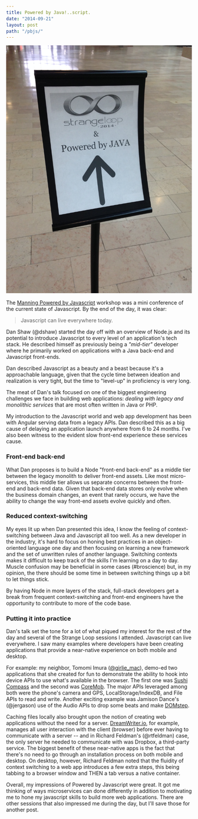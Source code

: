 ```yaml
---
title: Powered by Java!..script.
date: "2014-09-21"
layout: post
path: "/pbjs/"
---
```


![Java -- The Future](./signage.jpg)

The [Manning Powered by Javascript](http://www.manning.com/poweredbyjavascript/) workshop was a mini conference of the current state of Javascript.
By the end of the day, it was clear:
> Javascript can live everywhere today.

Dan Shaw (@dshaw) started the day off with an overview of Node.js and its potential to introduce
Javascript to every level of an application's tech stack.
He described himself as previously being a _"mid-tier"_ developer where he primarily worked on
applications with a Java back-end and Javascript front-ends.

Dan described Javascript as a beauty and a beast because it's a approachable language, given that
the cycle time between ideation and realization is very tight, but the time to "level-up" in proficiency is very long.

The meat of Dan's talk focused on one of the biggest engineering challenges we face in building web applications: *dealing with legacy and monolithic services* that are most often written in Java or PHP.

My introduction to the Javascript world and web app development has been with Angular serving data from a legacy APIs.
Dan described this as a big cause of delaying an application launch anywhere from 6 to 24 months. I've also been witness to the evident slow front-end experience these services cause.

### Front-end back-end

What Dan proposes is to build a Node "front-end back-end" as a middle tier between the legacy monolith to deliver front-end assets.
Like most micro-services, this middle tier allows us separate concerns between the front-end and back-end data.
Given that back-end data stores only evolve when the business domain changes, an event that rarely occurs, we have the ability to change the way front-end assets evolve quickly and often.

### Reduced context-switching
My eyes lit up when Dan presented this idea, I know the feeling of context-switching between Java and Javascript all too well.
As a new developer in the industry, it's hard to focus on honing best practices in an object-oriented language one day and then focusing on learning a new framework and the set of unwritten rules of another language.
Switching contexts makes it difficult to keep track of the skills I'm learning on a day to day. Muscle confusion may be beneficial in some cases (#broscience) but, in my opinion, the there should be some time in between switching things up a bit to let things stick.

By having Node in more layers of the stack, full-stack developers get a break from frequent context-switching and front-end engineers have the opportunity to contribute to more of the code base.

### Putting it into practice

Dan's talk set the tone for a lot of what piqued my interest for the rest of the day and several of the Strange Loop sessions I attended.
Javascript can live everywhere. I saw many examples where developers have been creating applications that provide a near-native experience on both mobile and desktop.

For example: my neighbor, Tomomi Imura ([@girlie_mac](https://twitter.com/girlie_mac)), demo-ed two applications that she created for fun to demonstrate the ability to hook into device APIs to use what's available in the browser.
The first one was [Sushi Compass](http://vimeo.com/92208773) and the second was [CoreMob](https://github.com/coremob/camera).
The major APIs leveraged among both were the phone's camera and GPS, LocalStorage/IndexDB, and File APIs to read and write.
Another exciting example was Jamison Dance's (@jergason) use of the Audio APIs to drop some beats and make [DOMstep](http://youtu.be/QAwbjMdXj-Y).

Caching files locally also brought upon the notion of creating web applications without the need for a server.
[DreamWriter.io](http://dreamwriter.io), for example, manages all user interaction with the client (browser) before ever
having to communicate with a server -- and in Richard Feldman's (@rtfeldman) case, the only server he needed to communicate with was Dropbox, a third-party service.
The biggest benefit of these near-native apps is the fact that there's no need to go through an installation process on both mobile and desktop. On desktop, however, Richard Feldman noted that the fluidity of context switching to a web app
introduces a few extra steps, this being tabbing to a browser window and THEN a tab versus a native container.

Overall, my impressions of Powered by Javascript were great. It got me thinking of ways microservices can done differently in addition to motivating me to hone my javascript skills to
build more web applications. There are other sessions that also impressed me during the day, but I'll save those for another post.
